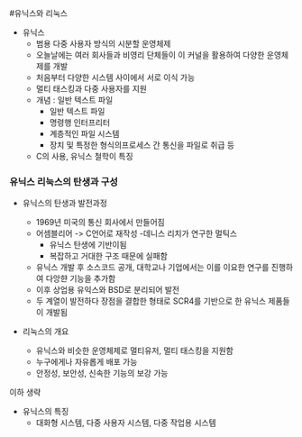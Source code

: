 #유닉스와 리눅스
- 유닉스
    - 범용 다중 사용자 방식의 시분할 운영체제
    - 오늘날에는 여러 회사들과 비영리 단체들이 이 커널을 활용하여 다양한 운영체제를 개발
    - 처음부터 다양한 시스템 사이에서 서로 이식 가능
    - 멀티 태스킹과 다중 사용자를 지원
    - 개념 : 일반 텍스트 파일
        - 일반 텍스트 파일
        - 명령행 인터프리터
        - 계층적인 파일 시스템
        - 장치 및 특정한 형식의프로세스 간 통신을 파일로 취급 등
    - C의 사용, 유닉스 철학이 특징
    
### 유닉스 리눅스의 탄생과 구성
- 유닉스의 탄생과 발전과정
    - 1969년 미국의 통신 회사에서 만들어짐
    - 어셈블리어 -> C언어로 재작성
    -데니스 리치가 연구한 멀틱스
        - 유닉스 탄생에 기반이됨
        - 복잡하고 거대한 구조 때문에 실패함
    - 유닉스 개발 후 소스코드 공개, 대학교나 기업에서는 이를 이요한 연구를 진행하여 다앙햔 기능을 추가함
    - 이후 상업용 유익스와 BSD로 분리되어 발전
    - 두 계열이 발전하다 장점을 결합한 형태로 SCR4를 기반으로 한 유닉스 제품들이 개발됨
    
- 리눅스의 개요
    - 유닉스와 비슷한 운영체제로 멀티유저, 멀티 태스킹을 지원함
    - 누구에게나 자유롭게 배포 가능
    - 안정성, 보안성, 신속한 기능의 보강 가능
    
이하 생략

- 유닉스의 특징
    - 대화형 시스템, 다중 사용자 시스템, 다중 작업용 시스템
    

    